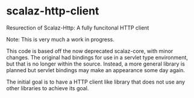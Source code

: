 scalaz-http-client
==================

Resurection of Scalaz-Http: A fully funcitonal HTTP client

Note: This is very much a work in progress.

This code is based off the now deprecated scalaz-core, with minor changes. The original
had bindings for use in a servlet type environment, but that is no longer within the source.
Instead, a more general library is planned but servlet bindings may make an
appearance some day again.

The initial goal is to have a HTTP client like library that does not use
any other libraries to achieve its goal.
